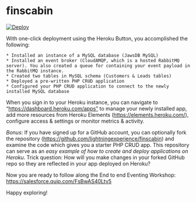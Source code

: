 # finscabin

<a target="_blank" href="https://heroku.com/deploy?template=https://github.com/lightningexperience/finscabin">
  <img src="https://www.herokucdn.com/deploy/button.svg" alt="Deploy">
</a>

With one-click deployment  using the Heroku Button, you accomplished the following:

    * Installed an instance of a MySQL database (JawsDB MySQL)
    * Installed an event broker (CloudAMQP, which is a hosted RabbitMQ server). You also created a queue for containing your event payload in the RabbitMQ instance.
    * Created two tables in MySQL schema (Customers & Leads tables)
    * Deployed a pre-written PHP CRUD application 
    * Configured your PHP CRUD application to connect to the newly installed MySQL database

When you sign in to your Heroku instance, you can navigate to “https://dashboard.heroku.com/apps” to manage your newly installed app, add more resources from Heroku Elements (https://elements.heroku.com/), configure access & settings or monitor metrics & activity. 

*Bonus*: If you have signed up for a GitHub account, you can optionally fork the repository (https://github.com/lightningexperience/finscabin)  and examine the  code which gives you a starter PHP CRUD app. This repository can serve as an *easy example of how to create and deploy applications on Heroku*. Trick question: How will you make changes in your forked GitHub repo so they are reflected in your app deployed on Heroku?


Now you are ready to follow along the End to end Eventing Workshop: https://salesforce.quip.com/FsBwAS40Ltv5

Happy exploring!
